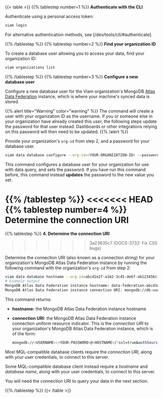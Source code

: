 {{< table >}}
{{% tablestep number=1 %}}
**Authenticate with the CLI**

Authenticate using a personal access token:

```sh {class="command-line" data-prompt="$"}
viam login
```

For alternative authentication methods, see [/dev/tools/cli/#authenticate].

{{% /tablestep %}}
{{% tablestep number=2 %}}
**Find your organization ID**

To create a database user allowing you to access your data, find your organization ID:

```sh {class="command-line" data-prompt="$"}
viam organizations list
```

{{% /tablestep %}}
{{% tablestep number=3 %}}
**Configure a new database user**

Configure a new database user for the Viam organization's MongoDB [Atlas Data Federation](https://www.mongodb.com/docs/atlas/data-federation/overview/) instance, which is where your machine's synced data is stored.

{{% alert title="Warning" color="warning" %}}
The command will create a user with your organization ID as the username.
If you or someone else in your organization have already created this user, the following steps update the password for that user instead.
Dashboards or other integrations relying on this password will then need to be updated.
{{% /alert %}}

Provide your organization's `org-id` from step 2, and a password for your database user.

```sh {class="command-line" data-prompt="$"}
viam data database configure --org-id=<YOUR-ORGANIZATION-ID> --password=<NEW-DBUSER-PASSWORD>
```

This command configures a database user for your organization for use with data query, and sets the password.
If you have run this command before, this command instead **updates** the password to the new value you set.

{{% /tablestep %}}
<<<<<<< HEAD
{{% tablestep number=4 %}}
**Determine the connection URI**
=======
{{% tablestep %}}
**4. Determine the connection URI**

> > > > > > > 3a23635c7 (DOCS-3732: Fix CSS bugs)

Determine the connection URI (also known as a connection string) for your organization's MongoDB Atlas Data Federation instance by running the following command with the organization's `org-id` from step 2:

```sh {class="command-line" data-prompt="$" data-output="2-10"}
viam data database hostname --org-id=abcd1e2f-a1b2-3c45-de6f-ab123456c123
# Example output
MongoDB Atlas Data Federation instance hostname: data-federation-abcd1e2f-a1b2-3c45-de6f-ab123456c123-0z9yx.a.query.mongodb.net
MongoDB Atlas Data Federation instance connection URI: mongodb://db-user-abcd1e2f-a1b2-3c45-de6f-ab123456c123:YOUR-PASSWORD-HERE@data-federation-abcd1e2f-a1b2-3c45-de6f-ab123456c123-0z9yx.a.query.mongodb.net/?ssl=true&authSource=admin
```

This command returns:

- **hostname:** the MongoDB Atlas Data Federation instance hostname
- **connection URI:** the MongoDB Atlas Data Federation instance connection uniform resource indicator.
  This is the _connection URI_ to your organization's MongoDB Atlas Data Federation instance, which is of the form:

  ```sh {class="command-line" data-prompt="$"}
  mongodb://<USERNAME>:<YOUR-PASSWORD>@<HOSTNAME>/?ssl=true&authSource=admin
  ```

Most MQL-compatible database clients require the _connection URI_, along with your user credentials, to connect to this server.

Some MQL-compatible database client instead require a _hostname_ and _database name_, along with your user credentials, to connect to this server.

You will need the connection URI to query your data in the next section.

{{% /tablestep %}}
{{< /table >}}
